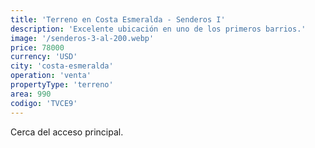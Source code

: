 ```yaml
---
title: 'Terreno en Costa Esmeralda - Senderos I'
description: 'Excelente ubicación en uno de los primeros barrios.'
image: '/senderos-3-al-200.webp'
price: 78000
currency: 'USD'
city: 'costa-esmeralda'
operation: 'venta'
propertyType: 'terreno'
area: 990
codigo: 'TVCE9'
---
```


Cerca del acceso principal.
